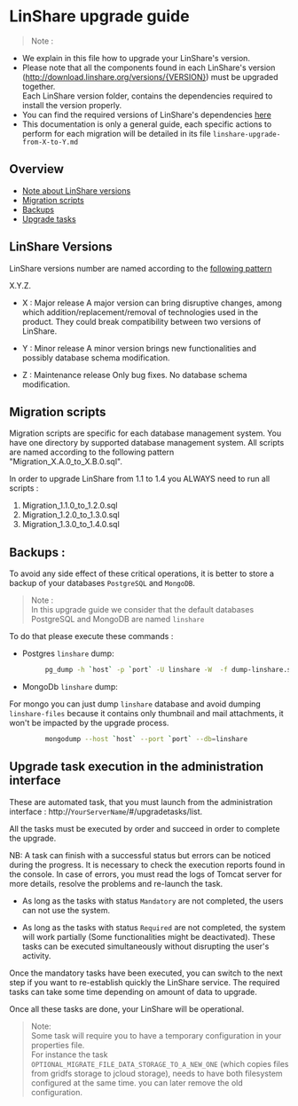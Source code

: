 # LinShare upgrade guide

> Note :
- We explain in this file how to upgrade your LinShare's version. </br>
- Please note that all the components found in each LinShare's version
  (http://download.linshare.org/versions/{VERSION}) must be upgraded together.  
  Each LinShare version folder, contains the dependencies required to install the version properly. </br>
- You can find the required versions of LinShare's dependencies [here](../installation/requirements.md)
- This documentation is only a general guide, each specific actions to perform for each migration will be detailed in its file `linshare-upgrade-from-X-to-Y.md` 


## Overview

* [Note about LinShare versions](#lversions)
* [Migration scripts](#scripts)
* [Backups](#backup)
* [Upgrade tasks](#tasks)

<a name="lversions">

## LinShare Versions

</a>

LinShare versions number are named according to the [following pattern](https://semver.org/)

X.Y.Z.

* X : Major release
  A major version can bring disruptive changes, among which addition/replacement/removal of technologies used in the product.
  They could break compatibility between two versions of LinShare.

* Y : Minor release
  A minor version brings new functionalities and possibly database schema modification.

* Z : Maintenance release
  Only bug fixes. No database schema modification.


<a name="scripts">

## Migration scripts

</a>
Migration scripts are specific for each database management system.
You have one directory by supported database management system.
All scripts are named according to the following pattern
"Migration_X.A.0_to_X.B.0.sql".

In order to upgrade LinShare from 1.1 to 1.4 you ALWAYS need to run all scripts :
1. Migration_1.1.0_to_1.2.0.sql
2. Migration_1.2.0_to_1.3.0.sql
3. Migration_1.3.0_to_1.4.0.sql


 <a name="backup">

## Backups :

 </a>

To avoid any side effect of these critical operations, it is better to store a backup of your databases `PostgreSQL` and `MongoDB`.

> Note :  
In this upgrade guide we consider that the default databases PostgreSQL and MongoDB are named `linshare`

To do that please execute these commands :

* Postgres `linshare` dump:

```bash
         pg_dump -h `host` -p `port` -U linshare -W  -f dump-linshare.sql
```

* MongoDb `linshare` dump:

For mongo you can just dump `linshare` database and avoid dumping `linshare-files` because it contains only thumbnail and mail attachments, it won't be impacted by the upgrade process.

```bash
         mongodump --host `host` --port `port` --db=linshare
```


 <a name="tasks">

## Upgrade task execution in the administration interface
 </a>

These are automated task, that you must launch from the administration interface : http://`YourServerName`/#/upgradetasks/list.

All the tasks must be executed by order and succeed in order to complete the upgrade.

NB: A task can finish with a successful status but errors can be noticed during the progress.
It is necessary to check the execution reports found in the console.
In case of errors, you must read the logs of Tomcat server for more details,
resolve the problems and re-launch the task.

* As long as the tasks with status `Mandatory` are not completed, the users can not
  use the system.

* As long as the tasks with status `Required` are not completed,
  the system will work partially (Some functionalities might be deactivated).
  These tasks can be executed simultaneously without disrupting the user's activity.

Once the mandatory tasks have been executed, you can switch to the next step if you want to re-establish quickly the LinShare service.
The required tasks can take some time depending on amount of data to upgrade.

Once all these tasks are done, your LinShare will be operational.

> Note:  
> Some task will require you to have a temporary configuration in your properties file.   
> For instance the task `OPTIONAL_MIGRATE_FILE_DATA_STORAGE_TO_A_NEW_ONE` (which copies files from gridfs storage to jcloud storage), needs to have both filesystem configured at the same time. you can later remove the old configuration.


